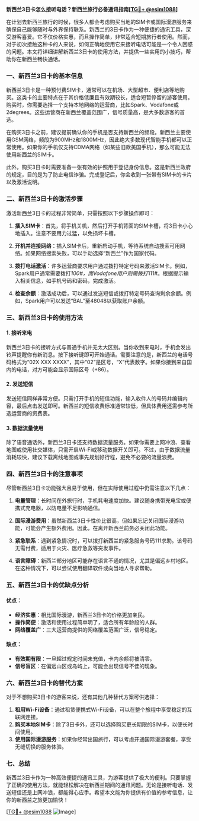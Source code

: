 **新西兰3日卡怎么接听电话？新西兰旅行必备通讯指南[[TG💪+ @esim1088](https://t.me/s/esim1088)]**

在计划去新西兰旅行的时候，很多人都会考虑购买当地的SIM卡或国际漫游服务来确保自己能够随时与外界保持联系。新西兰的3日卡作为一种便捷的通讯工具，深受游客喜爱。它不仅价格实惠，而且操作简单，非常适合短期旅行者使用。然而，对于初次接触这种卡的人来说，如何正确地使用它来接听电话可能是一个令人困惑的问题。本文将详细讲解新西兰3日卡的使用方法，并提供一些实用的小技巧，帮助你在新西兰畅快通话。

### 一、新西兰3日卡的基本信息

新西兰3日卡是一种预付费SIM卡，通常可以在机场、大型超市、便利店等地购买。这类卡的主要特点在于其价格低廉且有效期较长，适合短暂停留的游客使用。购买时，你需要选择一个支持本地网络的运营商，比如Spark、Vodafone或2degrees。这些运营商在新西兰覆盖范围广，信号质量高，是大多数游客的首选。

在购买3日卡之前，建议提前确认你的手机是否支持新西兰的频段。新西兰主要使用GSM网络，频段为900MHz和1800MHz，因此绝大多数现代智能手机都可以正常使用。如果你的手机仅支持CDMA网络（如某些旧款美国手机），那么可能无法使用新西兰的SIM卡。

此外，购买3日卡时需要准备一张有效的护照用于登记身份信息。这是新西兰政府的规定，目的是为了防止电信诈骗。完成登记后，你会收到一张带有SIM卡的卡片以及激活说明。

### 二、新西兰3日卡的激活步骤

激活新西兰3日卡的过程非常简单，只需按照以下步骤操作即可：

1. **插入SIM卡**：首先，将手机关机，然后打开手机背面的SIM卡槽，将3日卡小心地插入。注意不要用力过猛，以免损坏卡槽。

2. **开机并连接网络**：插入SIM卡后，重新启动手机，等待系统自动搜索可用网络。如果网络搜索失败，可以手动选择“新西兰”作为国家代码。

3. **拨打电话激活**：许多运营商要求用户通过拨打特定号码来激活SIM卡。例如，Spark用户通常需要拨打*100#，而Vodafone用户则需拨打*111#。根据提示输入相关信息，如手机号码和密码，完成激活。

4. **检查余额**：激活成功后，可以通过发送短信或拨打特定号码查询剩余余额。例如，Spark用户可以发送“BAL”至48048以获取账户余额。

### 三、新西兰3日卡的使用方法

#### 1. 接听来电

新西兰3日卡的接听方式与普通手机并无太大区别。当你收到来电时，手机会发出铃声提醒你有新消息。按下接听键即可开始通话。需要注意的是，新西兰的电话号码格式为“02X XXX XXXX”，其中“02”是区号，“X”代表数字。如果你接到来自国内的电话，对方可能会显示国际区号（+86）。

#### 2. 发送短信

发送短信同样非常方便。只需打开手机的短信功能，输入收件人的号码并编辑内容，最后点击发送即可。新西兰的短信收费标准通常较低，但具体费用还需参考所选运营商的资费表。

#### 3. 数据流量使用

除了语音通话外，新西兰3日卡还支持数据流量服务。如果你需要上网冲浪、查看地图或使用社交媒体，只需开启Wi-Fi或移动数据开关即可。不过，由于数据流量消耗较快，建议下载离线地图或事先规划好行程，避免不必要的流量浪费。

### 四、新西兰3日卡的注意事项

尽管新西兰3日卡功能强大且易于使用，但在实际使用过程中仍需注意以下几点：

1. **电量管理**：长时间在外旅行时，手机耗电速度加快。建议随身携带充电宝或便携式充电器，以防电量不足影响通信。

2. **国际漫游费用**：虽然新西兰3日卡性价比很高，但如果忘记关闭国际漫游功能，可能会产生额外费用。因此，在离开新西兰前务必关闭此功能。

3. **紧急联系**：遇到紧急情况时，可以拨打新西兰的紧急服务号码111求助。该号码无需付费，适用于火灾、医疗急救等突发事件。

4. **语言障碍**：新西兰部分地区可能存在语言不通的情况，尤其是偏远乡村地区。在这种情况下，可以尝试使用翻译软件或向当地人寻求帮助。

### 五、新西兰3日卡的优缺点分析

#### 优点：
- **经济实惠**：相比国际漫游，新西兰3日卡的价格更加亲民。
- **操作简便**：激活和使用过程简单明了，适合所有年龄段的人群。
- **网络覆盖广**：三大运营商提供的网络覆盖范围广泛，信号稳定。

#### 缺点：
- **有效期有限**：一旦超过规定时间未充值，卡内余额将被清零。
- **信号盲区**：在偏远山区或岛屿上，可能会出现信号不佳的现象。

### 六、新西兰3日卡的替代方案

对于不想购买3日卡的游客来说，还有其他几种替代方案可供选择：

1. **租用Wi-Fi设备**：通过租赁便携式Wi-Fi设备，可以在整个旅程中享受稳定的互联网连接。
2. **购买本地SIM卡**：除了3日卡外，还可以选择购买更长期限的SIM卡，以便长时间使用。
3. **使用国际漫游服务**：如果你经常出国旅行，可以考虑开通国际漫游套餐，享受无缝切换的服务体验。

### 七、总结

新西兰3日卡作为一种高效便捷的通讯工具，为游客提供了极大的便利。只要掌握了正确的使用方法，就能轻松解决在新西兰期间的通讯问题。无论是接听电话、发送短信还是上网冲浪，都能得心应手。希望本文能为你提供有价值的参考信息，让你的新西兰之旅更加愉快！

[[TG💪+ @esim1088](https://t.me/s/esim1088) ![Image](https://i.postimg.cc/4NQfJmqS/Snipaste-2025-05-13-00-14-12.png)]
